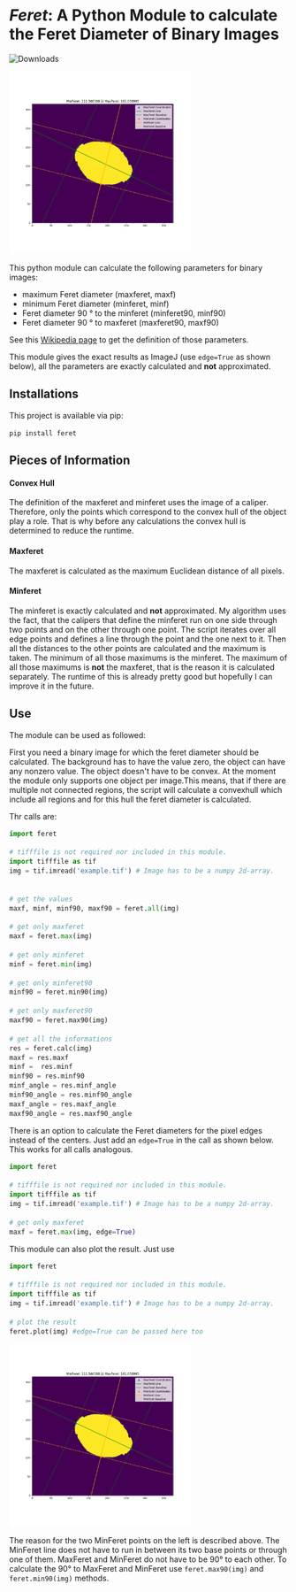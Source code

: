 # *Feret*: A Python Module to calculate the Feret Diameter of Binary Images

![Downloads](https://pepy.tech/badge/feret)

<img src="README.assets\plot_method-16513036286243.png" style="zoom: 33%;" />

This python module can calculate the following parameters for binary images:

* maximum Feret diameter (maxferet, maxf)
* minimum Feret diameter (minferet, minf)
* Feret diameter 90 ° to the minferet (minferet90, minf90) 
* Feret diameter 90 ° to maxferet (maxferet90, maxf90) 

See this [Wikipedia page](https://en.wikipedia.org/wiki/Feret_diameter) to get the definition of those parameters.

This module gives the exact results as ImageJ (use `edge=True` as shown below), all the parameters are exactly calculated and **not** approximated.

## Installations
This project is available via pip:

`pip install feret`

## Pieces of Information

#### Convex Hull

The definition of the maxferet and minferet uses the image of a caliper. Therefore, only the points which correspond to the convex hull of the object play a role. That is why before any calculations the convex hull is determined to reduce the runtime.

#### Maxferet
The maxferet is calculated as the maximum Euclidean distance of all pixels.

#### Minferet

The minferet is exactly calculated and **not** approximated. My algorithm uses the fact, that the calipers that define the minferet run on one side through two points and on the other through one point. The script iterates over all edge points and defines a line through the point and the one next to it. Then all the distances to the other points are calculated and the maximum is taken. The minimum of all those maximums is the minferet. The maximum of all those maximums is **not** the maxferet, that is the reason it is calculated separately. The runtime of this is already pretty good but hopefully I can improve it in the future.

## Use
The module can be used as followed:

First you need a binary image for which the feret diameter should be calculated. The background has to have the value zero, the object can have any nonzero  value. The object doesn't have to be convex. At the moment the module only supports one object per image.This means, that if there are multiple not connected regions, the script will calculate a convexhull which include all regions and for this hull the feret diameter is calculated.

Thr calls are:

```python
import feret

# tifffile is not required nor included in this module.
import tifffile as tif
img = tif.imread('example.tif') # Image has to be a numpy 2d-array.


# get the values
maxf, minf, minf90, maxf90 = feret.all(img)

# get only maxferet
maxf = feret.max(img)

# get only minferet
minf = feret.min(img)

# get only minferet90
minf90 = feret.min90(img)

# get only maxferet90
maxf90 = feret.max90(img)

# get all the informations
res = feret.calc(img)
maxf = res.maxf
minf =  res.minf
minf90 = res.minf90
minf_angle = res.minf_angle
minf90_angle = res.minf90_angle
maxf_angle = res.maxf_angle
maxf90_angle = res.maxf90_angle
```

There is an option to calculate the Feret diameters for the pixel edges instead of the centers. Just add an `edge=True` in the call as shown below. This works for all calls analogous.

```python
import feret

# tifffile is not required nor included in this module.
import tifffile as tif
img = tif.imread('example.tif') # Image has to be a numpy 2d-array.

# get only maxferet
maxf = feret.max(img, edge=True)
```

This module can also plot the result. Just use

```python
import feret

# tifffile is not required nor included in this module.
import tifffile as tif
img = tif.imread('example.tif') # Image has to be a numpy 2d-array.

# plot the result
feret.plot(img) #edge=True can be passed here too
```

<img src="README.assets\plot_method-16513036286243.png" style="zoom: 33%;" />

The reason for the two MinFeret points on the left is described above. The MinFeret line does not have to run in between its two base points or through one of them. MaxFeret and MinFeret do not have to be 90° to each other. To calculate the 90° to MaxFeret and MinFeret use `feret.max90(img)` and `feret.min90(img)` methods.
